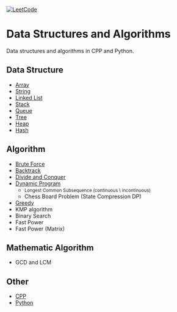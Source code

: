 [![LeetCode](https://img.shields.io/badge/Leetcode-Algorithm-brightgreen)](https://leetcode-cn.com/)

# Data Structures and Algorithms
Data structures and algorithms in CPP and Python.

## Data Structure
* [Array](./DataStructure/array)
* [String](./DataStructure/string)
* [Linked List](./DataStructure/linked_list)
* [Stack](./DataStructure/stack)
* [Queue](./DataStructure/queue)
* [Tree](./DataStructure/tree)
* [Heap](./DataStructure/heap)
* [Hash](./DataStructure/hash)

## Algorithm
* [Brute Force](./Algorithm/bruteforce)
* [Backtrack](./Algorithm/backtrack)
* [Divide and Conquer](./Algorithm/divide_and_conquer)
* [Dynamic Program](./Algorithm/dynamic_program)
   * <small>Longest Common Subsequence (continuous \ incontinuous)</small>
   * Chess Board Problem (State Compression DP)
* [Greedy](./Algorithm/greedy)
* KMP algorithm
* Binary Search
* Fast Power
* Fast Power (Matrix)

## Mathematic Algorithm
* GCD and LCM

## Other
* [CPP](./Algorithm/other/cpp)
* [Python](./Algorithm/other/python)
